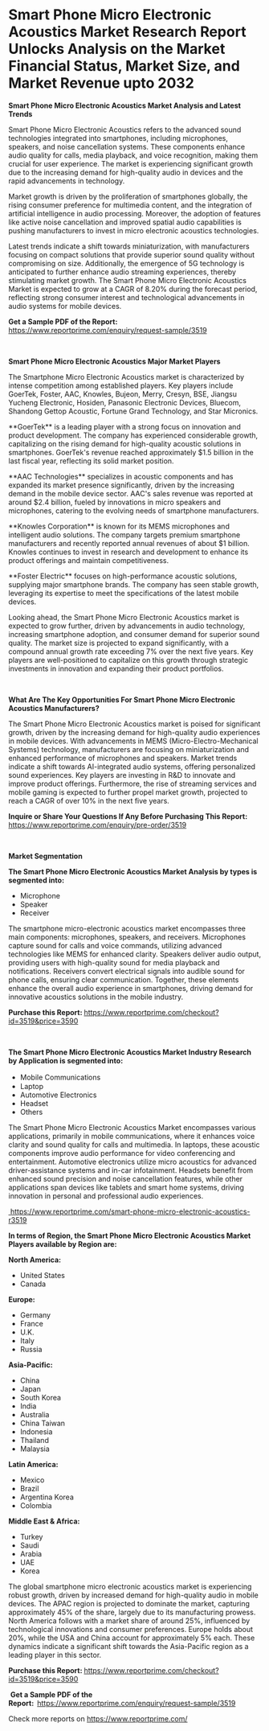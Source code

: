 <p><h1>Smart Phone Micro Electronic Acoustics Market Research Report Unlocks Analysis on the Market Financial Status, Market Size, and Market Revenue upto 2032</h1></p><p><strong>Smart Phone Micro Electronic Acoustics Market Analysis and Latest Trends</strong></p>
<p><p>Smart Phone Micro Electronic Acoustics refers to the advanced sound technologies integrated into smartphones, including microphones, speakers, and noise cancellation systems. These components enhance audio quality for calls, media playback, and voice recognition, making them crucial for user experience. The market is experiencing significant growth due to the increasing demand for high-quality audio in devices and the rapid advancements in technology.</p><p>Market growth is driven by the proliferation of smartphones globally, the rising consumer preference for multimedia content, and the integration of artificial intelligence in audio processing. Moreover, the adoption of features like active noise cancellation and improved spatial audio capabilities is pushing manufacturers to invest in micro electronic acoustics technologies.</p><p>Latest trends indicate a shift towards miniaturization, with manufacturers focusing on compact solutions that provide superior sound quality without compromising on size. Additionally, the emergence of 5G technology is anticipated to further enhance audio streaming experiences, thereby stimulating market growth. The Smart Phone Micro Electronic Acoustics Market is expected to grow at a CAGR of 8.20% during the forecast period, reflecting strong consumer interest and technological advancements in audio systems for mobile devices.</p></p>
<p><strong>Get a Sample PDF of the Report:&nbsp;</strong> <a href="https://www.reportprime.com/enquiry/request-sample/3519?utm_campaign=3581&utm_medium=2&utm_source=Github&utm_content=ia&utm_term=18032025&utm_id=smart-phone-micro-electronic-acoustics">https://www.reportprime.com/enquiry/request-sample/3519</a></p>
<p>&nbsp;</p>
<p><strong>Smart Phone Micro Electronic Acoustics Major Market Players</strong></p>
<p><p>The Smartphone Micro Electronic Acoustics market is characterized by intense competition among established players. Key players include GoerTek, Foster, AAC, Knowles, Bujeon, Merry, Cresyn, BSE, Jiangsu Yucheng Electronic, Hosiden, Panasonic Electronic Devices, Bluecom, Shandong Gettop Acoustic, Fortune Grand Technology, and Star Micronics. </p><p>**GoerTek** is a leading player with a strong focus on innovation and product development. The company has experienced considerable growth, capitalizing on the rising demand for high-quality acoustic solutions in smartphones. GoerTek's revenue reached approximately $1.5 billion in the last fiscal year, reflecting its solid market position.</p><p>**AAC Technologies** specializes in acoustic components and has expanded its market presence significantly, driven by the increasing demand in the mobile device sector. AAC's sales revenue was reported at around $2.4 billion, fueled by innovations in micro speakers and microphones, catering to the evolving needs of smartphone manufacturers.</p><p>**Knowles Corporation** is known for its MEMS microphones and intelligent audio solutions. The company targets premium smartphone manufacturers and recently reported annual revenues of about $1 billion. Knowles continues to invest in research and development to enhance its product offerings and maintain competitiveness.</p><p>**Foster Electric** focuses on high-performance acoustic solutions, supplying major smartphone brands. The company has seen stable growth, leveraging its expertise to meet the specifications of the latest mobile devices.</p><p>Looking ahead, the Smart Phone Micro Electronic Acoustics market is expected to grow further, driven by advancements in audio technology, increasing smartphone adoption, and consumer demand for superior sound quality. The market size is projected to expand significantly, with a compound annual growth rate exceeding 7% over the next five years. Key players are well-positioned to capitalize on this growth through strategic investments in innovation and expanding their product portfolios.</p></p>
<p>&nbsp;</p>
<p><strong>What Are The Key Opportunities For Smart Phone Micro Electronic Acoustics Manufacturers?</strong></p>
<p><p>The Smart Phone Micro Electronic Acoustics market is poised for significant growth, driven by the increasing demand for high-quality audio experiences in mobile devices. With advancements in MEMS (Micro-Electro-Mechanical Systems) technology, manufacturers are focusing on miniaturization and enhanced performance of microphones and speakers. Market trends indicate a shift towards AI-integrated audio systems, offering personalized sound experiences. Key players are investing in R&D to innovate and improve product offerings. Furthermore, the rise of streaming services and mobile gaming is expected to further propel market growth, projected to reach a CAGR of over 10% in the next five years.</p></p>
<p><strong>Inquire or Share Your Questions If Any Before Purchasing This Report:</strong> <a href="https://www.reportprime.com/enquiry/pre-order/3519?utm_campaign=3581&utm_medium=2&utm_source=Github&utm_content=ia&utm_term=18032025&utm_id=smart-phone-micro-electronic-acoustics">https://www.reportprime.com/enquiry/pre-order/3519</a></p>
<p>&nbsp;</p>
<p><strong>Market Segmentation</strong></p>
<p><strong>The Smart Phone Micro Electronic Acoustics Market Analysis by types is segmented into:</strong></p>
<p><ul><li>Microphone</li><li>Speaker</li><li>Receiver</li></ul></p>
<p><p>The smartphone micro-electronic acoustics market encompasses three main components: microphones, speakers, and receivers. Microphones capture sound for calls and voice commands, utilizing advanced technologies like MEMS for enhanced clarity. Speakers deliver audio output, providing users with high-quality sound for media playback and notifications. Receivers convert electrical signals into audible sound for phone calls, ensuring clear communication. Together, these elements enhance the overall audio experience in smartphones, driving demand for innovative acoustics solutions in the mobile industry.</p></p>
<p><strong>Purchase this Report:&nbsp;</strong><a href="https://www.reportprime.com/checkout?id=3519&price=3590&utm_campaign=3581&utm_medium=2&utm_source=Github&utm_content=ia&utm_term=18032025&utm_id=smart-phone-micro-electronic-acoustics">https://www.reportprime.com/checkout?id=3519&price=3590</a></p>
<p>&nbsp;</p>
<p><strong>The Smart Phone Micro Electronic Acoustics Market Industry Research by Application is segmented into:</strong></p>
<p><ul><li>Mobile Communications 　 　</li><li>Laptop</li><li>Automotive Electronics</li><li>Headset</li><li>Others</li></ul></p>
<p><p>The Smart Phone Micro Electronic Acoustics Market encompasses various applications, primarily in mobile communications, where it enhances voice clarity and sound quality for calls and multimedia. In laptops, these acoustic components improve audio performance for video conferencing and entertainment. Automotive electronics utilize micro acoustics for advanced driver-assistance systems and in-car infotainment. Headsets benefit from enhanced sound precision and noise cancellation features, while other applications span devices like tablets and smart home systems, driving innovation in personal and professional audio experiences.</p></p>
<p><a href="https://www.reportprime.com/smart-phone-micro-electronic-acoustics-r3519?utm_campaign=3581&utm_medium=2&utm_source=Github&utm_content=ia&utm_term=18032025&utm_id=smart-phone-micro-electronic-acoustics">&nbsp;https://www.reportprime.com/smart-phone-micro-electronic-acoustics-r3519</a></p>
<p><strong>In terms of Region, the Smart Phone Micro Electronic Acoustics Market Players available by Region are:</strong></p>
<p>
    <p> <strong> North America: </strong>
        <ul>
            <li>United States</li>
            <li>Canada</li>
        </ul>
        </p> 
    <p> <strong> Europe: </strong>
        <ul>
            <li>Germany</li>
            <li>France</li>
            <li>U.K.</li>
            <li>Italy</li>
            <li>Russia</li>
        </ul>
        </p> 
    <p> <strong> Asia-Pacific: </strong>
        <ul>
            <li>China</li>
            <li>Japan</li>
            <li>South Korea</li>
            <li>India</li>
            <li>Australia</li>
            <li>China Taiwan</li>
            <li>Indonesia</li>
            <li>Thailand</li>
            <li>Malaysia</li>
        </ul>
        </p> 
    <p> <strong> Latin America: </strong>
        <ul>
            <li>Mexico</li>
            <li>Brazil</li>
            <li>Argentina Korea</li>
            <li>Colombia</li>
        </ul>
        </p> 
    <p> <strong> Middle East & Africa: </strong>
        <ul>
            <li>Turkey</li>
            <li>Saudi</li>
            <li>Arabia</li>
            <li>UAE</li>
            <li>Korea</li>
        </ul>
    </p>
    </p>
<p><p>The global smartphone micro electronic acoustics market is experiencing robust growth, driven by increased demand for high-quality audio in mobile devices. The APAC region is projected to dominate the market, capturing approximately 45% of the share, largely due to its manufacturing prowess. North America follows with a market share of around 25%, influenced by technological innovations and consumer preferences. Europe holds about 20%, while the USA and China account for approximately 5% each. These dynamics indicate a significant shift towards the Asia-Pacific region as a leading player in this sector.</p></p>
<p><strong>Purchase this Report: </strong><a href="https://www.reportprime.com/checkout?id=3519&price=3590&utm_campaign=3581&utm_medium=2&utm_source=Github&utm_content=ia&utm_term=18032025&utm_id=smart-phone-micro-electronic-acoustics">https://www.reportprime.com/checkout?id=3519&price=3590</a></p>
<p>&nbsp;<strong>Get a Sample PDF of the Report:&nbsp;&nbsp;</strong><a href="https://www.reportprime.com/enquiry/request-sample/3519?utm_campaign=3581&utm_medium=2&utm_source=Github&utm_content=ia&utm_term=18032025&utm_id=smart-phone-micro-electronic-acoustics">https://www.reportprime.com/enquiry/request-sample/3519</a></p>
<p><strong></strong></p>
<p>Check more reports on <a href="https://www.reportprime.com/?utm_campaign=3581&utm_medium=2&utm_source=Github&utm_content=ia&utm_term=18032025&utm_id=smart-phone-micro-electronic-acoustics">https://www.reportprime.com/</a></p>